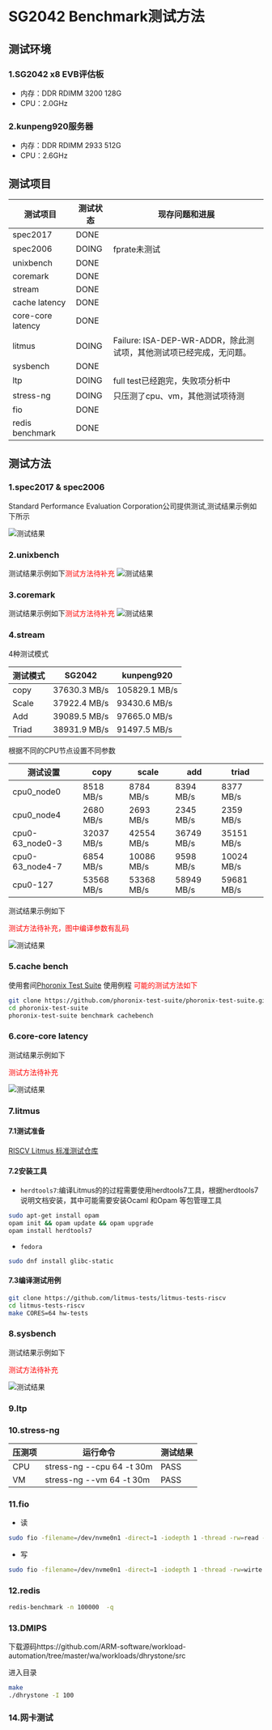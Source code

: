 # SG2042 Benchmark测试方法

## 测试环境

### 1.SG2042 x8 EVB评估板

- 内存：DDR RDIMM 3200 128G
- CPU：2.0GHz

### 2.kunpeng920服务器

- 内存：DDR RDIMM 2933 512G
- CPU：2.6GHz

## 测试项目

| 测试项目 | 测试状态 | 现存问题和进展|
| ---- | ---- | ---- |
|  spec2017    |  DONE     | |
|  spec2006    |  DOING    | fprate未测试 |
|  unixbench    |  DONE    | |
|  coremark    |  DONE     | |
|  stream       |  DONE    | |
|  cache latency    |  DONE    | |
|  core-core latency    |  DONE    | |
|  litmus    |  DOING    | Failure: ISA-DEP-WR-ADDR，除此测试项，其他测试项已经完成，无问题。|
|  sysbench    |  DONE    | |
|  ltp    |  DOING    | full test已经跑完，失败项分析中 |
|  stress-ng    |  DOING    | 只压测了cpu、vm，其他测试项待测 |
|  fio    |  DONE    | |
|  redis benchmark    |  DONE    | |

## 测试方法

### 1.spec2017 & spec2006

Standard Performance Evaluation Corporation公司提供测试,测试结果示例如下所示

![测试结果](2024-12-02-13-29-00.png)

### 2.unixbench

测试结果示例如下<font color=red>测试方法待补充</font>
![测试结果](2024-12-02-13-30-41.png)

### 3.coremark

测试结果示例如下<font color=red>测试方法待补充</font>
![测试结果](2024-12-02-13-32-09.png)

### 4.stream

4种测试模式

| 测试模式 | SG2042 | kunpeng920 |
| ---- | ---- | ---- |
|  copy    |  37630.3 MB/s     | 105829.1 MB/s |
|  Scale    |  37922.4 MB/s    | 93430.6 MB/s |
|  Add    |  39089.5 MB/s    | 97665.0 MB/s |
|  Triad    |  38931.9 MB/s    | 91497.5 MB/s |

根据不同的CPU节点设置不同参数

| 测试设置 | copy | scale | add | triad |
| ---- | ---- | ---- | ---- | ---- |
|  cpu0_node0|  8518 MB/s     | 8784 MB/s |  8394 MB/s    | 8377 MB/s |
|  cpu0_node4    |  2680 MB/s     | 2693 MB/s |  2345 MB/s    | 2359 MB/s |
|  cpu0-63_node0-3    |  32037 MB/s  | 42554 MB/s |  36749 MB/s    | 35151 MB/s |
|  cpu0-63_node4-7    |  6854 MB/s     | 10086 MB/s |  9598 MB/s	| 10024 MB/s |
|  cpu0-127    |  53568 MB/s  | 53368 MB/s |  58949 MB/s	| 59681 MB/s |

测试结果示例如下

<span style="color: red;">测试方法待补充，图中编译参数有乱码</span>


![测试结果](2024-12-02-13-35-30.png)

### 5.cache bench

使用套间[Phoronix Test Suite](https://github.com/phoronix-test-suite/phoronix-test-suite/)
使用例程
<span style="color: red;">可能的测试方法如下</span>
```bash
git clone https://github.com/phoronix-test-suite/phoronix-test-suite.git
cd phoronix-test-suite
phoronix-test-suite benchmark cachebench
```

### 6.core-core latency

测试结果示例如下

<span style="color: red;">测试方法待补充</span>

![测试结果](2024-12-02-14-08-23.png)

### 7.litmus

#### 7.1测试准备

 [RISCV Litmus 标准测试仓库](https://github.com/litmus-tests/litmus-tests-riscv)

#### 7.2安装工具

-  `herdtools7`:编译Litmus的的过程需要使用herdtools7工具，根据herdtools7说明文档安装，其中可能需要安装Ocaml 和Opam 等包管理工具
```bash
sudo apt-get install opam
opam init && opam update && opam upgrade
opam install herdtools7
```

- `fedora`
```bash
sudo dnf install glibc-static
```

#### 7.3编译测试用例

```bash
git clone https://github.com/litmus-tests/litmus-tests-riscv
cd litmus-tests-riscv
make CORES=64 hw-tests
```
### 8.sysbench

测试结果示例如下

<span style="color: red;">测试方法待补充</span>

![测试结果](2024-12-02-13-55-33.png)

### 9.ltp


### 10.stress-ng

| 压测项 | 运行命令 | 测试结果|
| ---- | ---- | ---- |
|  CPU    |  stress-ng --cpu 64 -t 30m     | PASS |
|  VM    |  stress-ng --vm 64 -t 30m    | PASS |

### 11.fio

- 读
```bash
sudo fio -filename=/dev/nvme0n1 -direct=1 -iodepth 1 -thread -rw=read -ioengine=psync -bs=1M -size=10G -numjobs=64 -runtime=60 -group_reporting -name=nvme
```

- 写
```bash
sudo fio -filename=/dev/nvme0n1 -direct=1 -iodepth 1 -thread -rw=wirte -ioengine=psync -bs=1M -size=10G -numjobs=64 -runtime=60 -group_reporting -name=nvme
```

### 12.redis

```bash
redis-benchmark -n 100000  -q
```

### 13.DMIPS

下载源码https://github.com/ARM-software/workload-automation/tree/master/wa/workloads/dhrystone/src

进入目录
```bash
make
./dhrystone -I 100
```

### 14.网卡测试

